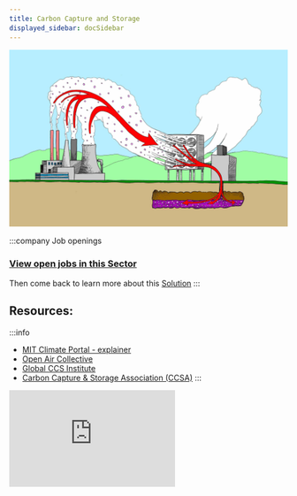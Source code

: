 ```yaml
---
title: Carbon Capture and Storage 
displayed_sidebar: docSidebar
---
```


![carbon capture and storage diagram](../static/img/ccs.jpg)

:::company Job openings
### [View open jobs in this Sector](https://climatebase.org/jobs?l=&q=&sectors=Carbon+Removal+Tech&p=0&remote=false)

Then come back to learn more about this [Solution](#solutions-in-this-sector)
:::

## Resources:

:::info
- [MIT Climate Portal - explainer](https://climate.mit.edu/explainers/carbon-capture)
- [Open Air Collective](https://openaircollective.com)
- [Global CCS Institute](https://www.globalccsinstitute.com/)
- [Carbon Capture & Storage Association (CCSA)](https://www.ccsassociation.org/)
:::

<iframe 
  allow="autoplay *; encrypted-media *; fullscreen *; clipboard-write" 
  frameBorder="0" 
  height="175" 
  style={{width:'100%', maxWidth:'660px', overflow:'hidden', borderRadius:'10px'}} 
  sandbox="allow-forms allow-popups allow-same-origin allow-scripts allow-storage-access-by-user-activation allow-top-navigation-by-user-activation" 
  src="https://embed.podcasts.apple.com/us/podcast/s7-ep2-scaling-carbon-capture-technologies-and-other/id1613789172?i=1000632682124"
/>

## Understanding the Carbon Capture Industry:

* Methods of Carbon Capture: Pre-combustion, post-combustion, and oxy-fuel combustion.
* Storage & Utilization: Geological storage, mineralization, and utilization in products or chemical processes.


## Required Background & Experience:

* Technical Roles: Degrees in environmental engineering, chemical engineering, geology, or related fields.
* Policy & Management: Degrees in environmental policy, business administration, or related areas.
* Research: Advanced degrees in environmental science, carbon capture technologies, or related specializations.

## Where to Start:

* Internships: CCS-focused companies, environmental NGOs, and research institutions often offer internships.
* Networking: Join industry associations, attend environmental conferences, and connect with professionals in the sector.
* Entry-level Positions: Consider roles in research labs, CCS technology companies, or environmental consultancies.